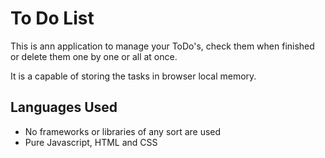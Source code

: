 # To Do List

This is ann application to manage your ToDo's, check them when finished or delete them one by one or all at once.

It is a capable of storing the tasks in browser local memory.

## Languages Used

- No frameworks or libraries of any sort are used
- Pure Javascript, HTML and CSS
